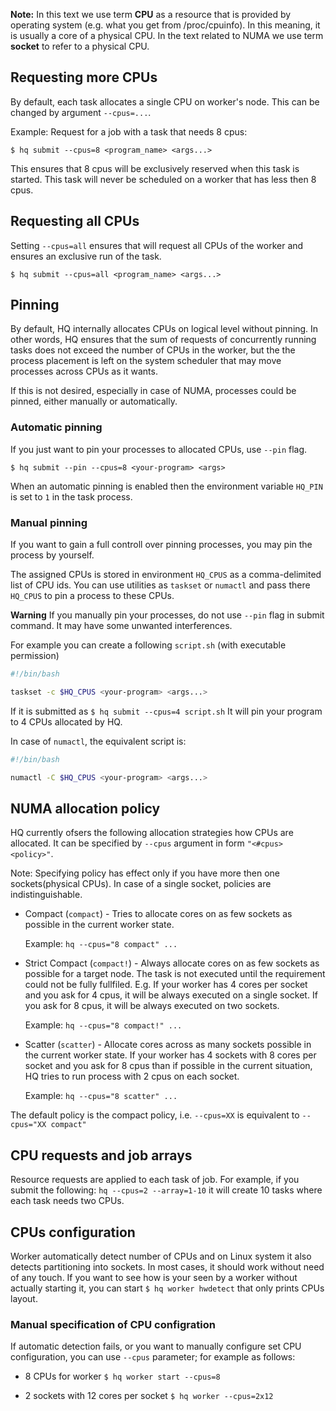 **Note:** In this text we use term **CPU** as a resource that is provided by operating system (e.g. what you get from /proc/cpuinfo). In this meaning, it is usually a core of a physical CPU. In the text related to NUMA we use term **socket** to refer to a physical CPU.


## Requesting more CPUs

By default, each task allocates a single CPU on worker's node. This can be changed by argument ``--cpus=...``.

Example: Request for a job with a task that needs 8 cpus:

```
$ hq submit --cpus=8 <program_name> <args...>
```

This ensures that 8 cpus will be exclusively reserved when this task is started. This task will never be scheduled on a worker that has less then 8 cpus.


## Requesting all CPUs

Setting ``--cpus=all`` ensures that will request all CPUs of the worker and ensures an exclusive run of the task.

```
$ hq submit --cpus=all <program_name> <args...>
```


## Pinning

By default, HQ internally allocates CPUs on logical level without pinning.
In other words, HQ ensures that the sum of requests of concurrently running tasks does not exceed the number of CPUs in the worker, but the the process placement is left on the system scheduler that may move processes across
CPUs as it wants.

If this is not desired, especially in case of NUMA, processes could be pinned, either manually or automatically.


### Automatic pinning

If you just want to pin your processes to allocated CPUs, use ``--pin`` flag.

```
$ hq submit --pin --cpus=8 <your-program> <args>
```

When an automatic pinning is enabled then the environment variable ``HQ_PIN`` is set to ``1`` in the task process.


### Manual pinning

If you want to gain a full controll over pinning processes, you may pin the process by yourself.

The assigned CPUs is stored in environment ``HQ_CPUS`` as a comma-delimited list
of CPU ids. You can use utilities as ``taskset`` or ``numactl`` and pass there  ``HQ_CPUS`` to pin a process to these CPUs.

**Warning** If you manually pin your processes, do not use ``--pin`` flag in submit command. It may have some unwanted interferences.


For example you can create a following ``script.sh`` (with executable permission)

```bash
#!/bin/bash

taskset -c $HQ_CPUS <your-program> <args...>
```

If it is submitted as ``$ hq submit --cpus=4 script.sh``
It will pin your program to 4 CPUs allocated by HQ.

In case of ``numactl``, the equivalent script is:

```bash
#!/bin/bash

numactl -C $HQ_CPUS <your-program> <args...>
```


## NUMA allocation policy

HQ currently ofsers the following allocation strategies how CPUs are allocated.
It can be specified by ``--cpus`` argument in form ``"<#cpus> <policy>"``.

Note: Specifying policy has effect only if you have more then one sockets(physical CPUs). In case of a single socket, policies are indistinguishable.

* Compact (``compact``) - Tries to allocate cores on as few sockets as possible in the current worker state.

  Example: ``hq --cpus="8 compact" ...``

* Strict Compact (``compact!``) - Always allocate cores on as few sockets as possible for a target node. The task is not executed until the requirement could not be fully fullfiled. E.g. If your worker has 4 cores per socket and you ask for 4 cpus, it will be always executed on a single socket. If you ask for 8 cpus, it will be always executed on two sockets.

  Example: ``hq --cpus="8 compact!" ...``

* Scatter (``scatter``) - Allocate cores across as many sockets possible in the current worker state. If your worker has 4 sockets with 8 cores per socket and you ask for 8 cpus than if possible in the current situation, HQ tries to run process with 2 cpus on each socket.

  Example: ``hq --cpus="8 scatter" ...``


The default policy is the compact policy, i.e. ``--cpus=XX`` is equivalent to ``--cpus="XX compact"``


## CPU requests and job arrays

Resource requests are applied to each task of job. For example, if you submit the following: ``hq --cpus=2 --array=1-10`` it will create 10 tasks where each task needs two CPUs.


## CPUs configuration

Worker automatically detect number of CPUs and on Linux system it also detects partitioning into sockets. In most cases,
it should work without need of any touch. If you want to see how is your seen by a worker without actually starting it,
you can start ``$ hq worker hwdetect`` that only prints CPUs layout.

### Manual specification of CPU configration

If automatic detection fails, or you want to manually configure set CPU configuration, you can use
``--cpus`` parameter; for example as follows:

- 8 CPUs for worker
  ``$ hq worker start --cpus=8``

- 2 sockets with 12 cores per socket
  ``$ hq worker --cpus=2x12``
